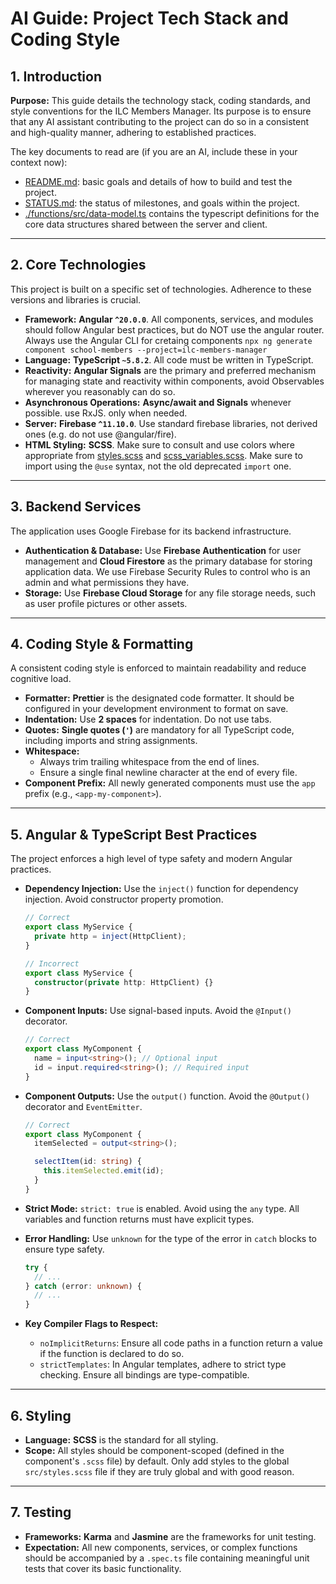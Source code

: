 # AI Guide: Project Tech Stack and Coding Style

## 1. Introduction

**Purpose:** This guide details the technology stack, coding standards, and
style conventions for the ILC Members Manager. Its purpose is to ensure that any
AI assistant contributing to the project can do so in a consistent and
high-quality manner, adhering to established practices.

The key documents to read are (if you are an AI, include these in your context
now):

- [README.md](./README.md): basic goals and details of how to build and test
  the project.
- [STATUS.md](./STATUS.md): the status of milestones, and goals within the
  project.
- [./functions/src/data-model.ts](./functions/src/data-model.ts) contains the
  typescript definitions for the core data structures shared between the server
  and client.

---

## 2. Core Technologies

This project is built on a specific set of technologies. Adherence to these
versions and libraries is crucial.

- **Framework:** **Angular `^20.0.0`**. All components, services, and modules
  should follow Angular best practices, but do NOT use the angular router.
  Always use the Angular CLI for cretaing components `npx ng generate component school-members --project=ilc-members-manager`
- **Language:** **TypeScript `~5.8.2`**. All code must be written in TypeScript.
- **Reactivity:** **Angular Signals** are the primary and preferred mechanism
  for managing state and reactivity within components, avoid Observables
  wherever you reasonably can do so.
- **Asynchronous Operations:** **Async/await and Signals** whenever possible.
  use RxJS. only when needed.
- **Server:** **Firebase `^11.10.0`**. Use standard firebase libraries, not
  derived ones (e.g. do not use @angular/fire).
- **HTML Styling:** **SCSS**. Make sure to consult and use colors where
  appropriate from [styles.scss](/src/styles.scss) and
  [scss_variables.scss](/src/scss_variables.scss). Make sure to import using the
  `@use` syntax, not the old deprecated `import` one.

---

## 3. Backend Services

The application uses Google Firebase for its backend infrastructure.

- **Authentication & Database:** Use **Firebase Authentication** for user
  management and **Cloud Firestore** as the primary database for storing
  application data. We use Firebase Security Rules to control who is an admin
  and what permissions they have.
- **Storage:** Use **Firebase Cloud Storage** for any file storage needs, such
  as user profile pictures or other assets.

---

## 4. Coding Style & Formatting

A consistent coding style is enforced to maintain readability and reduce
cognitive load.

- **Formatter:** **Prettier** is the designated code formatter. It should be
  configured in your development environment to format on save.
- **Indentation:** Use **2 spaces** for indentation. Do not use tabs.
- **Quotes:** **Single quotes (`'`)** are mandatory for all TypeScript code,
  including imports and string assignments.
- **Whitespace:**
  - Always trim trailing whitespace from the end of lines.
  - Ensure a single final newline character at the end of every file.
- **Component Prefix:** All newly generated components must use the `app` prefix
  (e.g., `<app-my-component>`).

---

## 5. Angular & TypeScript Best Practices

The project enforces a high level of type safety and modern Angular practices.

- **Dependency Injection:** Use the `inject()` function for dependency
  injection. Avoid constructor property promotion.

  ```typescript
  // Correct
  export class MyService {
    private http = inject(HttpClient);
  }

  // Incorrect
  export class MyService {
    constructor(private http: HttpClient) {}
  }
  ```

- **Component Inputs:** Use signal-based inputs. Avoid the `@Input()` decorator.
  ```typescript
  // Correct
  export class MyComponent {
    name = input<string>(); // Optional input
    id = input.required<string>(); // Required input
  }
  ```
- **Component Outputs:** Use the `output()` function. Avoid the `@Output()`
  decorator and `EventEmitter`.

  ```typescript
  // Correct
  export class MyComponent {
    itemSelected = output<string>();

    selectItem(id: string) {
      this.itemSelected.emit(id);
    }
  }
  ```

- **Strict Mode:** `strict: true` is enabled. Avoid using the `any` type. All
  variables and function returns must have explicit types.
- **Error Handling:** Use `unknown` for the type of the error in `catch` blocks
  to ensure type safety.
  ```typescript
  try {
    // ...
  } catch (error: unknown) {
    // ...
  }
  ```
- **Key Compiler Flags to Respect:**
  - `noImplicitReturns`: Ensure all code paths in a function return a value if
    the function is declared to do so.
  - `strictTemplates`: In Angular templates, adhere to strict type checking.
    Ensure all bindings are type-compatible.

---

## 6. Styling

- **Language:** **SCSS** is the standard for all styling.
- **Scope:** All styles should be component-scoped (defined in the component's
  `.scss` file) by default. Only add styles to the global `src/styles.scss` file
  if they are truly global and with good reason.

---

## 7. Testing

- **Frameworks:** **Karma** and **Jasmine** are the frameworks for unit testing.
- **Expectation:** All new components, services, or complex functions should be
  accompanied by a `.spec.ts` file containing meaningful unit tests that cover
  its basic functionality.
